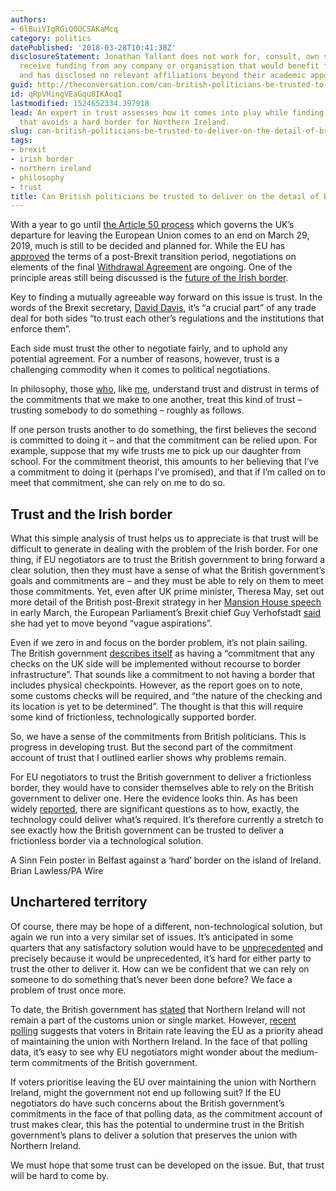 ```yaml
---
authors:
- 6lBuiVIgRGiQ0OCSAKaMcq
category: politics
datePublished: '2018-03-28T10:41:38Z'
disclosureStatement: Jonathan Tallant does not work for, consult, own shares in or
  receive funding from any company or organisation that would benefit from this article,
  and has disclosed no relevant affiliations beyond their academic appointment.
guid: http://theconversation.com/can-british-politicians-be-trusted-to-deliver-on-the-detail-of-brexit-93882
id: qRpVHingVEaGqu8IKAoqI
lastmodified: 1524652334.397918
lead: An expert in trust assesses how it comes into play while finding a solution
  that avoids a hard border for Northern Ireland.
slug: can-british-politicians-be-trusted-to-deliver-on-the-detail-of-brexit
tags:
- brexit
- irish border
- northern ireland
- philosophy
- trust
title: Can British politicians be trusted to deliver on the detail of Brexit?
---
```

With a year to go until [the Article 50 process](https://theconversation.com/article-50-one-year-on-a-more-dangerous-world-shifts-focus-of-brexit-debate-93977) which governs the UK’s departure for leaving the European Union comes to an end on March 29, 2019, much is still to be decided and planned for. While the EU has [approved](https://theconversation.com/as-the-brexit-negotiations-enter-a-decisive-stage-the-eu-is-not-home-and-dry-93831) the terms of a post-Brexit transition period, negotiations on elements of the final [Withdrawal Agreement](https://ec.europa.eu/commission/publications/draft-agreement-withdrawal-united-kingdom-great-britain-and-northern-ireland-european-union-and-european-atomic-energy-community-0_en) are ongoing. One of the principle areas still being discussed is the [future of the Irish border](http://www.bbc.co.uk/news/uk-northern-ireland-43533610). 

Key to finding a mutually agreeable way forward on this issue is trust. In the words of the Brexit secretary, [David Davis](https://www.bloomberg.com/news/articles/2018-02-20/u-k-s-brexit-vision-takes-shape-as-davis-calls-for-mutual-trust), it’s “a crucial part” of any trade deal for both sides “to trust each other’s regulations and the institutions that enforce them”.

Each side must trust the other to negotiate fairly, and to uphold any potential agreement. For a number of reasons, however, trust is a challenging commodity when it comes to political negotiations. 

In philosophy, those [who](https://onlinelibrary.wiley.com/doi/abs/10.1111/nous.12000), like [me](http://onlinelibrary.wiley.com/doi/10.1002/tht3.259/full), understand trust and distrust in terms of the commitments that we make to one another, treat this kind of trust – trusting somebody to do something – roughly as follows. 

If one person trusts another to do something, the first believes the second is committed to doing it – and that the commitment can be relied upon. For example, suppose that my wife trusts me to pick up our daughter from school. For the commitment theorist, this amounts to her believing that I’ve a commitment to doing it (perhaps I’ve promised), and that if I’m called on to meet that commitment, she can rely on me to do so. 

## Trust and the Irish border

What this simple analysis of trust helps us to appreciate is that trust will be difficult to generate in dealing with the problem of the Irish border. For one thing, if EU negotiators are to trust the British government to bring forward a clear solution, then they must have a sense of what the British government’s goals and commitments are – and they must be able to rely on them to meet those commitments. Yet, even after UK prime minister, Theresa May, set out more detail of the British post-Brexit strategy in her [Mansion House speech](https://www.gov.uk/government/speeches/pm-speech-on-our-future-economic-partnership-with-the-european-union) in early March, the European Parliament’s Brexit chief Guy Verhofstadt [said](https://www.independent.co.uk/news/uk/politics/brexit-theresa-may-speech-guy-verhofstadt-eu-resonse-vague-aspirations-a8236866.html) she had yet to move beyond “vague aspirations”. 


Even if we zero in and focus on the border problem, it’s not plain sailing. The British government [describes itself](https://publications.parliament.uk/pa/cm201719/cmselect/cmniaf/329/32906.htm) as having a “commitment that any checks on the UK side will be implemented without recourse to border infrastructure”. That sounds like a commitment to not having a border that includes physical checkpoints. However, as the report goes on to note, some customs checks will be required, and “the nature of the checking and its location is yet to be determined”. The thought is that this will require some kind of frictionless, technologically supported border. 

So, we have a sense of the commitments from British politicians. This is progress in developing trust. But the second part of the commitment account of trust that I outlined earlier shows why problems remain. 

For EU negotiators to trust the British government to deliver a frictionless border, they would have to consider themselves able to rely on the British government to deliver one. Here the evidence looks thin. As has been widely [reported](https://www.theguardian.com/politics/2018/mar/07/technology-cannot-make-post-brexit-irish-border-frictionless-says-academic), there are significant questions as to how, exactly, the technology could deliver what’s required. It’s therefore currently a stretch to see exactly how the British government can be trusted to deliver a frictionless border via a technological solution.

A Sinn Fein poster in Belfast against a ‘hard’ border on the island of Ireland. Brian Lawless/PA Wire

## Unchartered territory

Of course, there may be hope of a different, non-technological solution, but again we run into a very similar set of issues. It’s anticipated in some quarters that any satisfactory solution would have to be [unprecedented](https://www.politico.eu/article/uk-to-present-new-brexit-backstop-plan-on-ireland/) and precisely because it would be unprecedented, it’s hard for either party to trust the other to deliver it. How can we be confident that we can rely on someone to do something that’s never been done before? We face a problem of trust once more.


To date, the British government has [stated](http://www.bbc.co.uk/news/uk-northern-ireland-43533610) that Northern Ireland will not remain a part of the customs union or single market. However, [recent polling](https://www.rte.ie/news/brexit/2018/0326/950212-border/) suggests that voters in Britain rate leaving the EU as a priority ahead of maintaining the union with Northern Ireland. In the face of that polling data, it’s easy to see why EU negotiators might wonder about the medium-term commitments of the British government. 

If voters prioritise leaving the EU over maintaining the union with Northern Ireland, might the government not end up following suit? If the EU negotiators do have such concerns about the British government’s commitments in the face of that polling data, as the commitment account of trust makes clear, this has the potential to undermine trust in the British government’s plans to deliver a solution that preserves the union with Northern Ireland.

We must hope that some trust can be developed on the issue. But, that trust will be hard to come by.